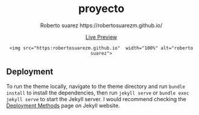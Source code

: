 <div align="center">
	<h1>proyecto</h1>
	<p> Roberto suarez https://robertosuarezm.github.io/</p>
	<a href="https://robertosuarezm.github.io/" >Live Preview</a>
	
	<img src="https:robertosuarezm.github.io"  width="100%" alt="roberto suarez">
</div>






## Deployment

To run the theme locally, navigate to the theme directory and run `bundle install` to install the dependencies, then run `jekyll serve` or `bundle exec jekyll serve` to start the Jekyll server.
I would recommend checking the [Deployment Methods](https://jekyllrb.com/docs/deployment-methods/) page on Jekyll website.




